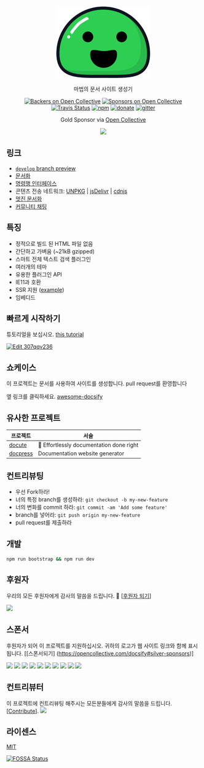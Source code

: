 <p align="center">
  <a href="https://docsify.js.org">
    <img alt="docsify" src="./docs/_media/icon.svg">
  </a>
</p>

<p align="center">
  마법의 문서 사이트 생성기
</p>

<p align="center">
  <a href="#backers"><img alt="Backers on Open Collective" src="https://opencollective.com/docsify/backers/badge.svg?style=flat-square"></a>
  <a href="#sponsors"><img alt="Sponsors on Open Collective" src="https://opencollective.com/docsify/sponsors/badge.svg?style=flat-square"></a>
  <a href="https://travis-ci.org/docsifyjs/docsify"><img alt="Travis Status" src="https://img.shields.io/travis/docsifyjs/docsify/master.svg?style=flat-square"></a>
  <a href="https://www.npmjs.com/package/docsify"><img alt="npm" src="https://img.shields.io/npm/v/docsify.svg?style=flat-square"></a>
  <a href="https://github.com/QingWei-Li/donate"><img alt="donate" src="https://img.shields.io/badge/%24-donate-ff69b4.svg?style=flat-square"></a>
  <a href="https://gitter.im/docsifyjs/Lobby?utm_source=share-link&utm_medium=link&utm_campaign=share-link"><img alt="gitter" src="https://img.shields.io/gitter/room/docsifyjs/docsify.svg?style=flat-square"></a>
</p>

<p align="center">Gold Sponsor via <a href="https://opencollective.com/docsify">Open Collective</a></p>

<p align="center">
  <a href="https://opencollective.com/docsify/order/3254">
    <img src="https://opencollective.com/docsify/tiers/gold-sponsor.svg?avatarHeight=36">
  </a>
</p>

## 링크

- [`develop` branch preview](https://docsifyjs.netlify.com/)
- [문서화](https://docsify.js.org)
- [명령행 인터페이스](https://github.com/docsifyjs/docsify-cli)
- 콘텐츠 전송 네트워크: [UNPKG](https://unpkg.com/docsify/) | [jsDelivr](https://cdn.jsdelivr.net/npm/docsify/) | [cdnjs](https://cdnjs.com/libraries/docsify)
- [멋진 문서화](https://github.com/docsifyjs/awesome-docsify)
- [커뮤니티 채팅](https://gitter.im/docsifyjs/Lobby)

## 특징

- 정적으로 빌드 된 HTML 파일 없음
- 간단하고 가벼움 (~21kB gzipped)
- 스마트 전체 텍스트 검색 플러그인
- 여러개의 테마
- 유용한 플러그인 API
- IE11과 호환
- SSR 지원 ([example](https://github.com/docsifyjs/docsify-ssr-demo))
- 임베디드 

## 빠르게 시작하기

튜토리얼을 보십시오. [this tutorial](https://docsify.js.org/#/quickstart)

[![Edit 307qqv236](https://codesandbox.io/static/img/play-codesandbox.svg)](https://codesandbox.io/s/307qqv236)

## 쇼케이스

이 프로젝트는 문서를 사용하여 사이트를 생성합니다. pull request를 환영합니다

옆 링크를 클릭하세요. [awesome-docsify](https://github.com/docsifyjs/awesome-docsify#showcase)

## 유사한 프로젝트

| 프로젝트                                         | 서술                                     |
| ------------------------------------------------ | ---------------------------------------- |
| [docute](https://github.com/egoist/docute)       | 📜 Effortlessly documentation done right |
| [docpress](https://github.com/docpress/docpress) | Documentation website generator          |

## 컨트리뷰팅

- 우선 Fork하라!
- 너의 특정 branch를 생성하라: `git checkout -b my-new-feature`
- 너의 변화를 commit 하라: `git commit -am 'Add some feature'`
- branch를 넣어라: `git push origin my-new-feature`
- pull request를 제출하라

## 개발

```bash
npm run bootstrap && npm run dev
```

## 후원자

우리의 모든 후원자에게 감사의 말씀을 드립니다. 🙏 [[후원자 되기](https://opencollective.com/docsify#backers)]

<a href="https://opencollective.com/docsify#backers" target="_blank"><img src="https://opencollective.com/docsify/backers.svg?width=890"></a>

## 스폰서

후원자가 되어 이 프로젝트를 지원하십시오. 귀하의 로고가 웹 사이트 링크와 함께 표시됩니다. [[스폰서되기] (https://opencollective.com/docsify#silver-sponsors)]

<a href="https://opencollective.com/docsify/silver-sponsors/0/website" target="_blank"><img src="https://opencollective.com/docsify/silver-sponsors/0/avatar.svg"></a>
<a href="https://opencollective.com/docsify/silver-sponsors/1/website" target="_blank"><img src="https://opencollective.com/docsify/silver-sponsors/1/avatar.svg"></a>
<a href="https://opencollective.com/docsify/silver-sponsors/2/website" target="_blank"><img src="https://opencollective.com/docsify/silver-sponsors/2/avatar.svg"></a>
<a href="https://opencollective.com/docsify/silver-sponsors/3/website" target="_blank"><img src="https://opencollective.com/docsify/silver-sponsors/3/avatar.svg"></a>
<a href="https://opencollective.com/docsify/silver-sponsors/4/website" target="_blank"><img src="https://opencollective.com/docsify/silver-sponsors/4/avatar.svg"></a>
<a href="https://opencollective.com/docsify/silver-sponsors/5/website" target="_blank"><img src="https://opencollective.com/docsify/silver-sponsors/5/avatar.svg"></a>
<a href="https://opencollective.com/docsify/silver-sponsors/6/website" target="_blank"><img src="https://opencollective.com/docsify/silver-sponsors/6/avatar.svg"></a>
<a href="https://opencollective.com/docsify/silver-sponsors/7/website" target="_blank"><img src="https://opencollective.com/docsify/silver-sponsors/7/avatar.svg"></a>
<a href="https://opencollective.com/docsify/silver-sponsors/8/website" target="_blank"><img src="https://opencollective.com/docsify/silver-sponsors/8/avatar.svg"></a>
<a href="https://opencollective.com/docsify/silver-sponsors/9/website" target="_blank"><img src="https://opencollective.com/docsify/silver-sponsors/9/avatar.svg"></a>

## 컨트리뷰터

이 프로젝트에 컨트리뷰팅 해주시는 모든분들에게 감사의 말씀을 드립니다. [[Contribute](CONTRIBUTING.md)].
<a href="https://github.com/docsifyjs/docsify/graphs/contributors"><img src="https://opencollective.com/docsify/contributors.svg?width=890" /></a>

## 라이센스

[MIT](LICENSE)

[![FOSSA Status](https://app.fossa.io/api/projects/git%2Bhttps%3A%2F%2Fgithub.com%2Fdocsifyjs%2Fdocsify.svg?type=large)](https://app.fossa.io/projects/git%2Bhttps%3A%2F%2Fgithub.com%2Fdocsifyjs%2Fdocsify?ref=badge_large)
